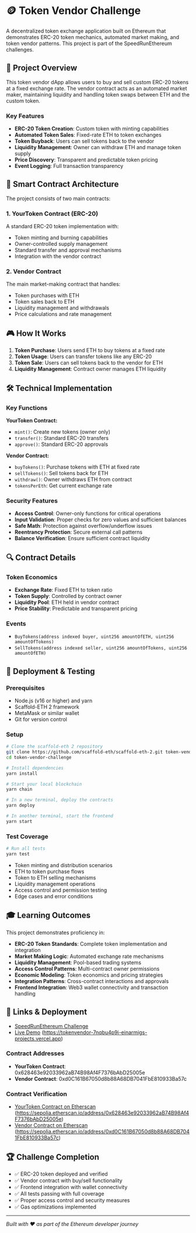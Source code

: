 # 🪙 Token Vendor Challenge

A decentralized token exchange application built on Ethereum that demonstrates ERC-20 token mechanics, automated market making, and token vendor patterns. This project is part of the SpeedRunEthereum challenges.

## 🎯 Project Overview

This token vendor dApp allows users to buy and sell custom ERC-20 tokens at a fixed exchange rate. The vendor contract acts as an automated market maker, maintaining liquidity and handling token swaps between ETH and the custom token.

### Key Features

- **ERC-20 Token Creation**: Custom token with minting capabilities
- **Automated Token Sales**: Fixed-rate ETH to token exchanges
- **Token Buyback**: Users can sell tokens back to the vendor
- **Liquidity Management**: Owner can withdraw ETH and manage token supply
- **Price Discovery**: Transparent and predictable token pricing
- **Event Logging**: Full transaction transparency

## 🔧 Smart Contract Architecture

The project consists of two main contracts:

### 1. YourToken Contract (ERC-20)
A standard ERC-20 token implementation with:
- Token minting and burning capabilities
- Owner-controlled supply management
- Standard transfer and approval mechanisms
- Integration with the vendor contract

### 2. Vendor Contract
The main market-making contract that handles:
- Token purchases with ETH
- Token sales back to ETH
- Liquidity management and withdrawals
- Price calculations and rate management

## 🎮 How It Works

1. **Token Purchase**: Users send ETH to buy tokens at a fixed rate
2. **Token Usage**: Users can transfer tokens like any ERC-20
3. **Token Sale**: Users can sell tokens back to the vendor for ETH
4. **Liquidity Management**: Contract owner manages ETH liquidity

## 🛠️ Technical Implementation

### Key Functions

**YourToken Contract:**
- `mint()`: Create new tokens (owner only)
- `transfer()`: Standard ERC-20 transfers
- `approve()`: Standard ERC-20 approvals

**Vendor Contract:**
- `buyTokens()`: Purchase tokens with ETH at fixed rate
- `sellTokens()`: Sell tokens back for ETH
- `withdraw()`: Owner withdraws ETH from contract
- `tokensPerEth`: Get current exchange rate

### Security Features

- **Access Control**: Owner-only functions for critical operations
- **Input Validation**: Proper checks for zero values and sufficient balances
- **Safe Math**: Protection against overflow/underflow issues
- **Reentrancy Protection**: Secure external call patterns
- **Balance Verification**: Ensure sufficient contract liquidity

## 🔍 Contract Details

### Token Economics
- **Exchange Rate**: Fixed ETH to token ratio
- **Token Supply**: Controlled by contract owner
- **Liquidity Pool**: ETH held in vendor contract
- **Price Stability**: Predictable and transparent pricing

### Events
- `BuyTokens(address indexed buyer, uint256 amountOfETH, uint256 amountOfTokens)`
- `SellTokens(address indexed seller, uint256 amountOfTokens, uint256 amountOfETH)`

## 🚀 Deployment & Testing

### Prerequisites
- Node.js (v16 or higher) and yarn
- Scaffold-ETH 2 framework
- MetaMask or similar wallet
- Git for version control

### Setup
```bash
# Clone the scaffold-eth 2 repository
git clone https://github.com/scaffold-eth/scaffold-eth-2.git token-vendor-challenge
cd token-vendor-challenge

# Install dependencies
yarn install

# Start your local blockchain
yarn chain

# In a new terminal, deploy the contracts
yarn deploy

# In another terminal, start the frontend
yarn start
```

### Test Coverage
```bash
# Run all tests
yarn test
```

- Token minting and distribution scenarios
- ETH to token purchase flows
- Token to ETH selling mechanisms
- Liquidity management operations
- Access control and permission testing
- Edge cases and error conditions

## 🎓 Learning Outcomes

This project demonstrates proficiency in:

- **ERC-20 Token Standards**: Complete token implementation and integration
- **Market Making Logic**: Automated exchange rate mechanisms
- **Liquidity Management**: Pool-based trading systems
- **Access Control Patterns**: Multi-contract owner permissions
- **Economic Modeling**: Token economics and pricing strategies
- **Integration Patterns**: Cross-contract interactions and approvals
- **Frontend Integration**: Web3 wallet connectivity and transaction handling

## 🔗 Links & Deployment

- [SpeedRunEthereum Challenge](https://speedrunethereum.com/)
- [Live Demo](#) (https://tokenvendor-7nqbu4p9i-einarmigs-projects.vercel.app)

### Contract Addresses
- **YourToken Contract**: 0x628463e92033962aB74B98Af4F7376bAbD25005e
- **Vendor Contract**: 0xd0C161B67050d8b88A68DB7041FbE810933Ba57c

### Contract Verification
- [YourToken Contract on Etherscan](#) (https://sepolia.etherscan.io/address/0x628463e92033962aB74B98Af4F7376bAbD25005e)
- [Vendor Contract on Etherscan](#) (https://sepolia.etherscan.io/address/0xd0C161B67050d8b88A68DB7041FbE810933Ba57c)

## 🏆 Challenge Completion

- ✅ ERC-20 token deployed and verified
- ✅ Vendor contract with buy/sell functionality
- ✅ Frontend integration with wallet connectivity
- ✅ All tests passing with full coverage
- ✅ Proper access control and security measures
- ✅ Gas optimizations implemented

---

*Built with ❤️ as part of the Ethereum developer journey*